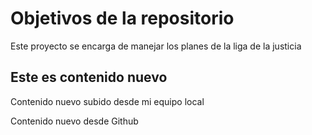 # Objetivos de la repositorio

Este proyecto se encarga de manejar los planes de la liga de la justicia

## Este es contenido nuevo

Contenido nuevo subido desde mi equipo local

Contenido nuevo desde Github
